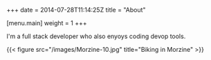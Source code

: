 +++
date = 2014-07-28T11:14:25Z
title = "About"

[menu.main]
	weight = 1
+++


I'm a full stack developer who also enyoys coding devop tools.

{{< figure src="/images/Morzine-10.jpg" title="Biking in Morzine" >}}
